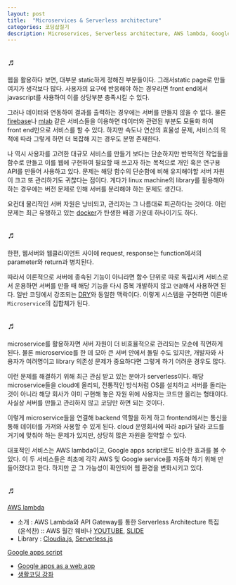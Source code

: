 ```yaml
---
layout: post
title:  "Microservices & Serverless architecture"
categories: 코딩삽질기
description: Microservices, Serverless architecture, AWS lambda, Google apps script
---
```


## ♬

웹을 활용하다 보면, 대부분 static하게 정해진 부분들이다. 그래서static page로 만들 여지가 생각보다 많다. 사용자의 요구에 반응해야 하는 경우라면 front end에서 javascript를 사용하여 이를 상당부분 충족시킬 수 있다. 

그러나 데이터와 연동하여 결과를 출력하는 경우에는 서버를 만들지 않을 수 없다. 물론 [firebase](https://firebase.google.com)나 [mlab](https://mlab.com/) 같은 서비스들을 이용하면 데이터와 관련된 부분도 모듈화 하여 front end만으로 서비스를 할 수 있다. 하지만 속도나 연산의 효율성 문제, 서비스의 목적에 따라 그렇게 하면 더 복잡해 지는 경우도 분명 존재한다. 

나 역시 사용자를 고려한 대규모 서비스를 만들기 보다는 단순하지만 반복적인 작업들을 함수로 만들고 이를 웹에 구현하여 필요할 때 쓰고자 하는 목적으로 개인 혹은 연구용 API를 만들어 사용하고 있다. 문제는 해당 함수의 단순함에 비해 유지해야할 서버 자원이 크고 또 관리하기도 귀찮다는 점이다. 게다가 linux machine의 library를 활용해야 하는 경우에는 버전 문제로 인해 서버를 분리해야 하는 문제도 생긴다. 

요컨대 물리적인 서버 자원은 낭비되고, 관리자는 그 나름대로 피곤하다는 것이다. 이런 문제는 최근 유행하고 있는 [docker](https://www.docker.com/)가 탄생한 배경 가운데 하나이기도 하다. 

## ♬

한편, 웹서버와 웹클라이언트 사이에 request, response는 function에서의 parameter와 return과 병치된다. 

따라서 이론적으로 서버에 종속된 기능이 아니라면 함수 단위로 따로 독립시켜 서비스로서 운용하면 서버를 만들 때 해당 기능을 다시 중복 개발하지 않고 `연결`해서 사용하면 된다. 일반 코딩에서 강조되는 [DRY](https://en.wikipedia.org/wiki/Don%27t_repeat_yourself)와 동일한 맥락이다. 이렇게 시스템을 구현하면 이른바 `Microservice`의 집합체가 된다. 


## ♬

microservice를 활용하자면 서버 자원이 더 비효율적으로 관리되는 모순에 직면하게 된다. 물론 microservice를 한 데 모아 큰 서버 안에서 돌릴 수도 있지만, 개발자와 사용자가 여려명이고 library 의존성 문제가 중요하다면 그렇게 하기 어려운 경우도 많다. 

이런 문제를 해결하기 위해 최근 관심 받고 있는 분야가 serverless이다. 해당 microservice들을 cloud에 올리되, 전통적인 방식처럼 OS를 설치하고 서버를 돌리는 것이 아니라 해당 회사가 이미 구현해 놓은 자원 위에 사용자는 코드만 올리는 형태이다. 사실상 서버를 만들고 관리하지 않고 코딩만 하면 되는 것이다. 

이렇게 microservice들을 연결해 backend 역할을 하게 하고 frontend에서는 통신을 통해 데이터를 가져와 사용할 수 있게 된다. cloud 운영회사에 따라 api가 달라 코드를 거기에 맞춰야 하는 문제가 있지만, 상당히 많은 자원을 절약할 수 있다. 

대표적인 서비스는 AWS lambda이고, Google apps script로도 비슷한 효과를 볼 수 있다. 이 두 서비스들은 최초에 각각 AWS 및 Google service를 자동화 하기 위해 만들어졌다고 한다. 하지만 곧 그 가능성이 확인되어 웹 환경을 변화시키고 있다. 


## ♬

[AWS lambda](https://aws.amazon.com/ko/lambda/details/)

* 소개 : AWS Lambda와 API Gateway를 통한 Serverless Architecture 특집 (윤석찬) :: AWS 월간 웨비나 [YOUTUBE](https://www.youtube.com/watch?v=pJNXS_BYEUU), [SLIDE](https://goo.gl/LMzDqv)
* Library : [Cloudia.js](https://claudiajs.com/), [Serverless.js](https://serverless.com/)

[Google apps script](https://developers.google.com/apps-script/)

* [Google apps as a web app](https://developers.google.com/apps-script/guides/web)
* [생활코딩 강좌](https://opentutorials.org/course/67/3843)

